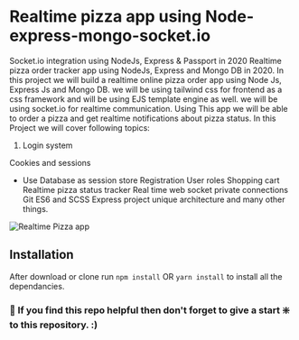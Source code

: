# Realtime pizza app using Node-express-mongo-socket.io
Socket.io integration using NodeJs, Express & Passport in 2020
Realtime pizza order tracker app using NodeJs, Express and Mongo DB in 2020.
In this project we will build a realtime online pizza order app using Node Js, Express Js and Mongo DB. we will be using tailwind css for frontend as a css framework and will be using EJS template engine as well. we will be using socket.io for realtime communication.
Using This app we will be able to order a pizza and get realtime notifications about pizza status.
In this Project we will cover following topics:
1. Login system

Cookies and sessions
- Use Database as session store
Registration
User roles
Shopping cart
Realtime pizza status tracker
Real time web socket private connections
Git
ES6 and SCSS
Express project unique architecture
and many other things.

![Realtime Pizza app](https://github.com/codersgyan/realtime-pizza-app-node-express-mongo/blob/master/Screenshot%202020-09-21%20at%2023.03.06.png?raw=true)




## Installation 
After download or clone run `npm install` OR `yarn install` to install all the dependancies.

### 🙏 If you find this repo helpful then don't forget to give a start ❇️ to this repository. :)
